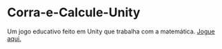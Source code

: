 # Corra-e-Calcule-Unity
 Um jogo educativo feito em Unity que trabalha com a matemática. <a href="https://luanhii.github.io/Corra-e-Calcule-Unity/">Jogue aqui.</a>
